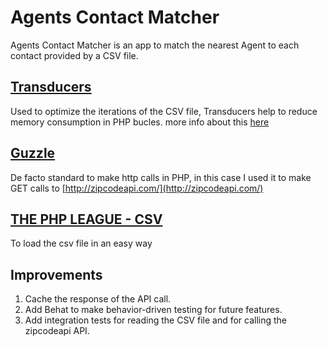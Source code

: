 # Agents Contact Matcher

Agents Contact Matcher is an app to match the nearest Agent to each contact provided by a CSV file.

##  [Transducers](https://github.com/mtdowling/transducers.php)
Used to optimize the iterations of the CSV file, Transducers help to reduce memory consumption in PHP bucles.
more info about this [here](http://blog.cognitect.com/blog/2014/8/6/transducers-are-coming)

##  [Guzzle](https://github.com/guzzle/guzzle)
De facto standard to make http calls in PHP, in this case I used it to make GET calls to [http://zipcodeapi.com/](http://zipcodeapi.com/)

##  [THE PHP LEAGUE - CSV](https://github.com/thephpleague/csv)
To load the csv file in an easy way

## Improvements
1. Cache the response of the API call.
2. Add Behat to make behavior-driven testing for future features.
3. Add integration tests for reading the CSV file and for calling the zipcodeapi API.